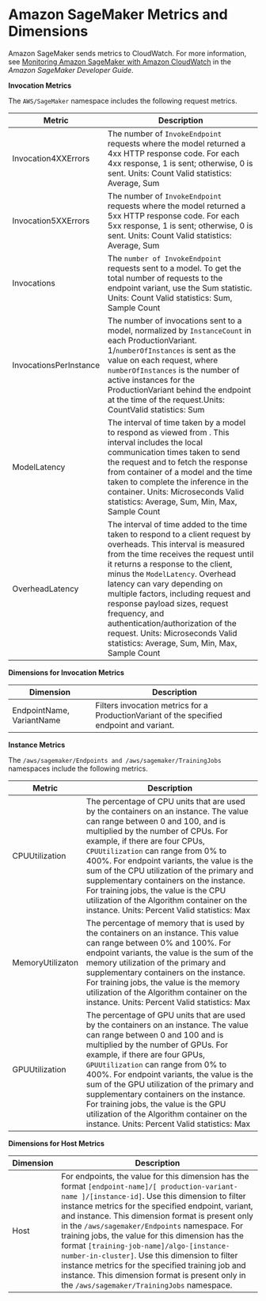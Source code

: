 # Amazon SageMaker Metrics and Dimensions<a name="sagemaker-metricscollected"></a>

Amazon SageMaker sends metrics to CloudWatch\. For more information, see [Monitoring Amazon SageMaker with Amazon CloudWatch](http://docs.aws.amazon.com/sagemaker/latest/dg/monitoring-cloudwatch.html) in the *Amazon SageMaker Developer Guide*\.

**Invocation Metrics**

The `AWS/SageMaker` namespace includes the following request metrics\.


| Metric | Description | 
| --- | --- | 
| Invocation4XXErrors |  The number of `InvokeEndpoint` requests where the model returned a 4xx HTTP response code\. For each 4xx response, 1 is sent; otherwise, 0 is sent\. Units: Count Valid statistics: Average, Sum  | 
| Invocation5XXErrors |  The number of `InvokeEndpoint` requests where the model returned a 5xx HTTP response code\. For each 5xx response, 1 is sent; otherwise, 0 is sent\. Units: Count Valid statistics: Average, Sum  | 
| Invocations |  The `number of InvokeEndpoint` requests sent to a model\.  To get the total number of requests to the endpoint variant, use the Sum statistic\. Units: Count Valid statistics: Sum, Sample Count  | 
| InvocationsPerInstance | The number of invocations sent to a model, normalized by `InstanceCount` in each ProductionVariant\. 1/`numberOfInstances` is sent as the value on each request, where `numberOfInstances` is the number of active instances for the ProductionVariant behind the endpoint at the time of the request\.Units: CountValid statistics: Sum | 
| ModelLatency |  The interval of time taken by a model to respond as viewed from \. This interval includes the local communication times taken to send the request and to fetch the response from container of a model and the time taken to complete the inference in the container\. Units: Microseconds Valid statistics: Average, Sum, Min, Max, Sample Count  | 
| OverheadLatency |  The interval of time added to the time taken to respond to a client request by overheads\. This interval is measured from the time receives the request until it returns a response to the client, minus the `ModelLatency`\. Overhead latency can vary depending on multiple factors, including request and response payload sizes, request frequency, and authentication/authorization of the request\. Units: Microseconds Valid statistics: Average, Sum, Min, Max, Sample Count  | 

**Dimensions for Invocation Metrics**


| Dimension | Description | 
| --- | --- | 
| EndpointName, VariantName |  Filters invocation metrics for a ProductionVariant of the specified endpoint and variant\.  | 

**Instance Metrics**

The `/aws/sagemaker/Endpoints and /aws/sagemaker/TrainingJobs` namespaces include the following metrics\.


| Metric | Description | 
| --- | --- | 
| CPUUtilization |  The percentage of CPU units that are used by the containers on an instance\. The value can range between 0 and 100, and is multiplied by the number of CPUs\. For example, if there are four CPUs, `CPUUtilization` can range from 0% to 400%\. For endpoint variants, the value is the sum of the CPU utilization of the primary and supplementary containers on the instance\. For training jobs, the value is the CPU utilization of the Algorithm container on the instance\. Units: Percent Valid statistics: Max  | 
| MemoryUtilizaton |  The percentage of memory that is used by the containers on an instance\. This value can range between 0% and 100%\. For endpoint variants, the value is the sum of the memory utilization of the primary and supplementary containers on the instance\. For training jobs, the value is the memory utilization of the Algorithm container on the instance\. Units: Percent Valid statistics: Max  | 
| GPUUtilization |  The percentage of GPU units that are used by the containers on an instance\. The value can range between 0 and 100 and is multiplied by the number of GPUs\. For example, if there are four GPUs, `GPUUtilization` can range from 0% to 400%\. For endpoint variants, the value is the sum of the GPU utilization of the primary and supplementary containers on the instance\. For training jobs, the value is the GPU utilization of the Algorithm container on the instance\. Units: Percent Valid statistics: Max  | 

**Dimensions for Host Metrics**


| Dimension | Description | 
| --- | --- | 
| Host |  For endpoints, the value for this dimension has the format `[endpoint-name]/[ production-variant-name ]/[instance-id]`\. Use this dimension to filter instance metrics for the specified endpoint, variant, and instance\. This dimension format is present only in the `/aws/sagemaker/Endpoints` namespace\. For training jobs, the value for this dimension has the format `[training-job-name]/algo-[instance-number-in-cluster]`\. Use this dimension to filter instance metrics for the specified training job and instance\. This dimension format is present only in the `/aws/sagemaker/TrainingJobs` namespace\.  | 